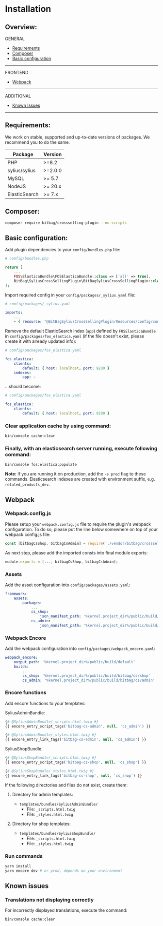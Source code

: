 # Installation

## Overview:
GENERAL
- [Requirements](#requirements)
- [Composer](#composer)
- [Basic configuration](#basic-configuration)
---
FRONTEND
- [Webpack](#webpack)
---
ADDITIONAL
- [Known Issues](#known-issues)
---

## Requirements:
We work on stable, supported and up-to-date versions of packages. We recommend you to do the same.

| Package       | Version  |
|---------------|----------|
| PHP           | \>=8.2   |
| sylius/sylius | \>=2.0.0 |
| MySQL         | \>= 5.7  |
| NodeJS        | \>= 20.x |
| ElasticSearch | \>= 7.x  |

## Composer:
```bash
composer require bitbag/crossselling-plugin --no-scripts
```

## Basic configuration:
Add plugin dependencies to your `config/bundles.php` file:

```php
# config/bundles.php

return [
    ...
    FOS\ElasticaBundle\FOSElasticaBundle::class => ['all' => true],
    BitBag\SyliusCrossSellingPlugin\BitBagSyliusCrossSellingPlugin::class => ['all' => true],
];
```

Import required config in your `config/packages/_sylius.yaml` file:

```yaml
# config/packages/_sylius.yaml

imports:
    ...
    - { resource: "@BitBagSyliusCrossSellingPlugin/Resources/config/config.yaml" }
```

Remove the default ElasticSearch index (`app`) defined by `FOSElasticaBundle` in `config/packages/fos_elastica.yaml`
(if the file doesn't exist, please create it with already updated info):

```yaml
# config/packages/fos_elastica.yaml

fos_elastica:
    clients:
        default: { host: localhost, port: 9200 }
    indexes:
        app: ~
```

...should become:

```yaml
# config/packages/fos_elastica.yaml

fos_elastica:
    clients:
        default: { host: localhost, port: 9200 }
```

### Clear application cache by using command:
```bash
bin/console cache:clear
```

### Finally, with an elasticsearch server running, execute following command:
```bash
bin/console fos:elastica:populate
```

**Note:** If you are running it on production, add the `-e prod` flag to these commands.
Elasticsearch indexes are created with environment suffix, e.g. `related_products_dev`.

## Webpack
### Webpack.config.js

Please setup your `webpack.config.js` file to require the plugin's webpack configuration. To do so, please put the line below somewhere on top of your webpack.config.js file:
```js
const [bitbagCsShop, bitbagCsAdmin] = require('./vendor/bitbag/crossselling-plugin/webpack.config.js');
```
As next step, please add the imported consts into final module exports:
```js
module.exports = [..., bitbagCsShop, bitbagCsAdmin];
```

### Assets
Add the asset configuration into `config/packages/assets.yaml`:
```yaml
framework:
    assets:
        packages:
            ...
            cs_shop:
                json_manifest_path: '%kernel.project_dir%/public/build/bitbag/cs/shop/manifest.json'
            cs_admin:
                json_manifest_path: '%kernel.project_dir%/public/build/bitbag/cs/admin/manifest.json'
```

### Webpack Encore
Add the webpack configuration into `config/packages/webpack_encore.yaml`:

```yaml
webpack_encore:
    output_path: '%kernel.project_dir%/public/build/default'
    builds:
        ...
        cs_shop: '%kernel.project_dir%/public/build/bitbag/cs/shop'
        cs_admin: '%kernel.project_dir%/public/build/bitbag/cs/admin'
```

### Encore functions
Add encore functions to your templates:

SyliusAdminBundle:
```php
{# @SyliusAdminBundle/_scripts.html.twig #}
{{ encore_entry_script_tags('bitbag-cs-admin', null, 'cs_admin') }}

{# @SyliusAdminBundle/_styles.html.twig #}
{{ encore_entry_link_tags('bitbag-cs-admin', null, 'cs_admin') }}
```
SyliusShopBundle:
```php
{# @SyliusShopBundle/_scripts.html.twig #}
{{ encore_entry_script_tags('bitbag-cs-shop', null, 'cs_shop') }}

{# @SyliusShopBundle/_styles.html.twig #}
{{ encore_entry_link_tags('bitbag-cs-shop', null, 'cs_shop') }}
```

If the following directories and files do not exist, create them:

1. Directory for admin templates:
    - `templates/bundles/SyliusAdminBundle/`
        - File: `_scripts.html.twig`
        - File: `_styles.html.twig`

2. Directory for shop templates:
    - `templates/bundles/SyliusShopBundle/`
        - File: `_scripts.html.twig`
        - File: `_styles.html.twig`

### Run commands
```bash
yarn install
yarn encore dev # or prod, depends on your environment
```

## Known issues
### Translations not displaying correctly
For incorrectly displayed translations, execute the command:
```bash
bin/console cache:clear
```
